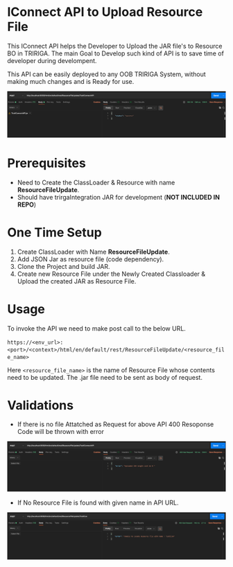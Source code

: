 # IConnect API to Upload Resource File

This IConnect API helps the Developer to Upload the JAR file's to Resource BO in TRIRIGA.
The main Goal to Develop such kind of API is to save time of developer during develompent.

This API can be easily deployed to any OOB TRIRIGA System, without making much changes and is Ready for use.

![image](./docs/img.png)

# Prerequisites

-   Need to Create the ClassLoader & Resource with name **ResourceFileUpdate**.
-   Should have trirgaIntegration JAR for development (**NOT INCLUDED IN REPO**)

# One Time Setup

1)  Create ClassLoader with Name **ResourceFileUpdate**.
2)  Add JSON Jar as resource file (code dependency).
3)  Clone the Project and build JAR.
4)  Create new Resource File under the Newly Created Classloader & Upload the created JAR as Resource File.

# Usage

To invoke the API we need to make post call to the below URL.

`https://<env_url>:<port>/<context>/html/en/default/rest/ResourceFileUpdate/<resource_file_name>`

Here `<resource_file_name>` is the name of Resource File whose contents need to be updated.
The .jar file need to be sent as body of request.

# Validations

* If there is no file Attatched as Request for above API 400 Resoponse Code will be thrown with error
  
![image](./docs/NoFile.png)

* If No Resource File is found with given name in API URL.

![image](./docs/NoResourceFile.png)